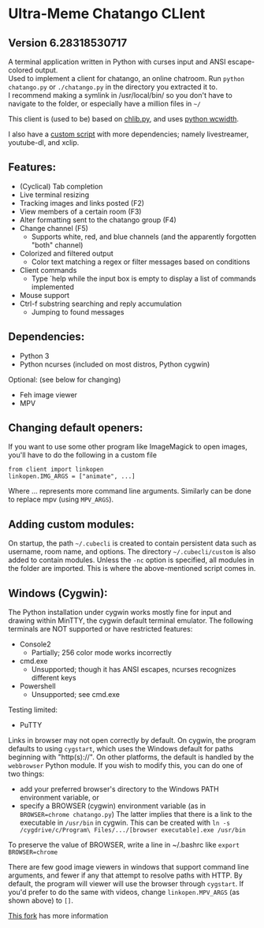 Ultra-Meme Chatango CLIent
==========================
Version 6.28318530717
--------------------------
A terminal application written in Python with curses input and ANSI escape-colored output.   
Used to implement a client for chatango, an online chatroom.
Run `python chatango.py` or `./chatango.py` in the directory you extracted it to.  
I recommend making a symlink in /usr/local/bin/ so you don't have to navigate to the folder,
or especially have a million files in `~/`

This client is (used to be) based on [chlib.py](https://github.com/cellsheet/chlib),
and uses [python wcwidth](https://github.com/jquast/wcwidth).

I also have a [custom script](https://puu.sh/EfW7B.py) with more dependencies; namely
livestreamer, youtube-dl, and xclip.

Features:
--------------------------
* (Cyclical) Tab completion
* Live terminal resizing
* Tracking images and links posted (F2)
* View members of a certain room (F3)
* Alter formatting sent to the chatango group (F4)
* Change channel (F5)
	* Supports white, red, and blue channels (and the apparently forgotten "both" channel)
* Colorized and filtered output
	* Color text matching a regex or filter messages based on conditions
* Client commands
	* Type \`help while the input box is empty to display a list of commands implemented
* Mouse support
* Ctrl-f substring searching and reply accumulation
	* Jumping to found messages


Dependencies:
--------------------------
* Python 3
* Python ncurses (included on most distros, Python cygwin)

Optional: (see below for changing)
* Feh image viewer
* MPV


Changing default openers:
--------------------------
If you want to use some other program like ImageMagick to open images,
you'll have to do the following in a custom file
```
from client import linkopen
linkopen.IMG_ARGS = ["animate", ...]
```
Where ... represents more command line arguments. Similarly can be done 
to replace mpv (using `MPV_ARGS`).


Adding custom modules:
--------------------------
On startup, the path `~/.cubecli` is created to contain persistent data such as
username, room name, and options. The directory `~/.cubecli/custom` is also added
to contain modules. Unless the `-nc` option is specified, all modules in the
folder are imported. This is where the above-mentioned script comes in.


Windows (Cygwin):
-----------------
The Python installation under cygwin works mostly fine for input
and drawing within MinTTY, the cygwin default terminal emulator.
The following terminals are NOT supported or have restricted features:
* Console2
	* Partially; 256 color mode works incorrectly
* cmd.exe
	* Unsupported; though it has ANSI escapes, ncurses recognizes different keys
* Powershell
	* Unsupported; see cmd.exe

Testing limited:
* PuTTY

Links in browser may not open correctly by default. On cygwin, the program 
defaults to using `cygstart`, which uses the Windows default for paths beginning
with "http(s)://". On other platforms, the default is handled by the `webbrowser`
Python module.
If you wish to modify this, you can do one of two things:
* add your preferred browser's directory to the Windows PATH environment variable, or
* specify a BROWSER (cygwin) environment variable (as in `BROWSER=chrome chatango.py`)
The latter implies that there is a link to the executable in `/usr/bin` in cygwin.
This can be created with
`ln -s /cygdrive/c/Program\ Files/.../[browser executable].exe /usr/bin`

To preserve the value of BROWSER, write a line in ~/.bashrc like `export BROWSER=chrome`

There are few good image viewers in windows that support command line arguments,
and fewer if any that attempt to resolve paths with HTTP. By default, the program will
viewer will use the browser through `cygstart`. If you'd prefer to do the same with
videos, change `linkopen.MPV_ARGS` (as shown above) to `[]`.

[This fork](https://gitgud.io/JJXB/chatango-client/tree/master) has more information
